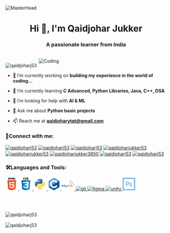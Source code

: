 ![MasterHead](https://d33wubrfki0l68.cloudfront.net/805f2e4bbea1d1a7d2de116e7cc514ab474a7180/0cff2/static/9cf45d5890fbf49c897810694d350ba0/developer-experience-what-is-dx-and-why-you-should-care.jpg)

<h1 align="center">Hi 👋, I'm Qaidjohar Jukker</h1>
<h3 align="center">A passionate learner from India</h3>
<br>
<img align="right" alt="Coding" width="400" src="https://st2.depositphotos.com/1802620/7621/v/950/depositphotos_76219969-stock-illustration-online-shopping-flat-concept.jpg">

<p align="left"> <img src="https://komarev.com/ghpvc/?username=qaidjoharj53&label=Profile%20views&color=0e75b6&style=flat" alt="qaidjoharj53" /> </p>

- 🔭 I’m currently working on **building my experience in the world of coding...**

- 🌱 I’m currently learning **C Advanced, Python Libraries, Java, C++, DSA**

- 🤝 I’m looking for help with **AI & ML**

- 💬 Ask me about **Python basic projects**

- 📫 Reach me at **qaidjoharytqt@gmail.com**

<h3 align="left">🔗Connect with me:</h3>
<p align="left">
<a href="https://twitter.com/qaidjoharj53" target="blank"><img align="center" src="https://raw.githubusercontent.com/rahuldkjain/github-profile-readme-generator/master/src/images/icons/Social/twitter.svg" alt="qaidjoharj53" height="30" width="40" /></a>
<a href="https://linkedin.com/in/qaidjoharj53" target="blank"><img align="center" src="https://raw.githubusercontent.com/rahuldkjain/github-profile-readme-generator/master/src/images/icons/Social/linked-in-alt.svg" alt="qaidjoharj53" height="30" width="40" /></a>
<a href="https://kaggle.com/qaidjoharj53" target="blank"><img align="center" src="https://raw.githubusercontent.com/rahuldkjain/github-profile-readme-generator/master/src/images/icons/Social/kaggle.svg" alt="qaidjoharj53" height="30" width="40" /></a>
<a href="https://fb.com/qaidjoharjukker53" target="blank"><img align="center" src="https://raw.githubusercontent.com/rahuldkjain/github-profile-readme-generator/master/src/images/icons/Social/facebook.svg" alt="qaidjoharjukker53" height="30" width="40" /></a>
<a href="https://instagram.com/qaidjoharjukker53" target="blank"><img align="center" src="https://raw.githubusercontent.com/rahuldkjain/github-profile-readme-generator/master/src/images/icons/Social/instagram.svg" alt="qaidjoharjukker53" height="30" width="40" /></a>
<a href="https://www.youtube.com/c/qaidjoharjukker3850" target="blank"><img align="center" src="https://raw.githubusercontent.com/rahuldkjain/github-profile-readme-generator/master/src/images/icons/Social/youtube.svg" alt="qaidjoharjukker3850" height="30" width="40" /></a>
<a href="https://www.codechef.com/users/qaidjoharj53" target="blank"><img align="center" src="https://cdn.jsdelivr.net/npm/simple-icons@3.1.0/icons/codechef.svg" alt="qaidjoharj53" height="30" width="40" /></a>
<a href="https://codepen.io/qaidjoharj53" target="blank"><img align="center" src="https://raw.githubusercontent.com/rahuldkjain/github-profile-readme-generator/master/src/images/icons/Social/codepen.svg" alt="qaidjoharj53" height="30" width="40" /></a>
</p>

<h3 align="left">🛠️Languages and Tools:</h3>
<p align="left">
  <a href="https://www.w3.org/html/" target="_blank" rel="noreferrer"> <img src="https://raw.githubusercontent.com/devicons/devicon/master/icons/html5/html5-original-wordmark.svg" alt="html5" width="40" height="40"/> </a> 
  <a href="https://www.w3schools.com/css/" target="_blank" rel="noreferrer"> <img src="https://raw.githubusercontent.com/devicons/devicon/master/icons/css3/css3-original-wordmark.svg" alt="css3" width="40" height="40"/> </a> 
  <a href="https://www.python.org" target="_blank" rel="noreferrer"> <img src="https://raw.githubusercontent.com/devicons/devicon/master/icons/python/python-original.svg" alt="python" width="40" height="40"/> </a>
  <a href="https://www.cprogramming.com/" target="_blank" rel="noreferrer"> <img src="https://raw.githubusercontent.com/devicons/devicon/master/icons/c/c-original.svg" alt="c" width="40" height="40"/> </a>
  <a href="https://www.mysql.com/" target="_blank" rel="noreferrer"> <img src="https://raw.githubusercontent.com/devicons/devicon/master/icons/mysql/mysql-original-wordmark.svg" alt="mysql" width="40" height="40"/> </a> 
  <a href="https://git-scm.com/" target="_blank" rel="noreferrer"> <img src="https://www.vectorlogo.zone/logos/git-scm/git-scm-icon.svg" alt="git" width="40" height="40"/> </a> 
  <a href="https://www.figma.com/" target="_blank" rel="noreferrer"> <img src="https://www.vectorlogo.zone/logos/figma/figma-icon.svg" alt="figma" width="40" height="40"/> </a> 
  <a href="https://unity.com/" target="_blank" rel="noreferrer"> <img src="https://www.vectorlogo.zone/logos/unity3d/unity3d-icon.svg" alt="unity" width="40" height="40"/> </a>
  <a href="https://www.photoshop.com/en" target="_blank" rel="noreferrer"> <img src="https://raw.githubusercontent.com/devicons/devicon/master/icons/photoshop/photoshop-line.svg" alt="photoshop" width="40" height="40"/> </a>
</p>
<br><br>

<p><img align="center" src="https://github-readme-stats.vercel.app/api/top-langs?username=qaidjoharj53&show_icons=true&locale=en&layout=compact&theme=chartreuse-dark" alt="qaidjoharj53" /></p>
<p><img align="center" src="https://github-readme-streak-stats.herokuapp.com/?user=qaidjoharj53&theme=dark" alt="qaidjoharj53" /></p>
